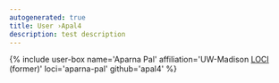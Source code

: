 ```yaml
---
autogenerated: true
title: User ›Apal4
description: test description
---
```


{% include user-box name='Aparna Pal' affiliation='UW-Madison [LOCI](/orgs/loci) (former)' loci='aparna-pal' github='apal4' %}

